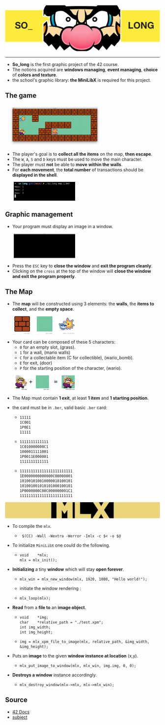 ![README_img/wario_head.png](image/README_img/wario_head.png)

-----
* **So_long** is the first graphic project of the 42 course.
* The notions acquired are **windows managing**, **event managing**, **choice** of **colors and texture**.
* the school's graphic library: **the MiniLibX** is required for this project.

## The game

&nbsp;&nbsp;
[<img src="image/README_img/map.png" width="300">](image/README_img/map.png)

* The player's goal is to **collect all the items** on the map, **then escape**.
* The `W`, `A`, `S` and `D` keys must be used to move the main character.
* The player must **not** be able to **move** **within the walls**.
* For **each movement**, the **total number** of transactions should be **displayed in the
  shell**.

&nbsp;&nbsp;&nbsp;&nbsp;&nbsp;&nbsp;
[<img src="image/README_img/movements.png" width="200">](image/README_img/movements.png)

## Graphic management

* Your program must display an image in a window.

&nbsp;&nbsp;&nbsp;&nbsp;&nbsp;&nbsp;
[<img src="image/README_img/screen.png" width="200">](image/README_img/movements.png)

* Press the `ESC` key to **close the window** and **exit the program cleanly**.
* Clicking on the `cross` at the top of the window will **close the window and exit the program properly**.

## The Map

* The **map** will be constructed using 3 elements: the **walls**, the **items to collect**, and the **empty space**.

&nbsp;&nbsp;&nbsp;&nbsp;&nbsp;&nbsp;
[<img src="image/README_img/png/items.png" width="200">](image/README_img/png/items.png)

* Your card can be composed of these 5 characters:
  * `0` for an empty slot, (grass).
  * `1` for a wall, (mario walls)
  * `C` for a collectable item (C for collectible), (wario_bomb).
  * `E` for exit, (door)
  * `P` for the starting position of the character, (wario).

&nbsp;&nbsp;&nbsp;&nbsp;&nbsp;&nbsp;
[<img src="image/README_img/png/wario.png" width="200">](image/README_img/png/wario.png)

* The Map must contain **1 exit**, at least **1 item** and **1 starting position**.
* the card must be in `.ber`, valid basic `.ber` card:

  *     11111
        1C001
        1P0E1
        11111

  *     1111111111111
        1C010000000C1
        1000011111001
        1P0011E000001
        1111111111111

  *     111111111111111111111111
        1E0000000000000C00000001
        101001010010000010100101
        101001001010101000100101
        1P0000000C00C000000001C1
        111111111111111111111111


![image/mlxs.png](image/mlxs.png)

* To compile the `mlx`.
  *      $(CC) -Wall -Wextra -Werror -Imlx -c $< -o $@

* To initialize `MiniLibX` one could do the following.

  *     void	*mlx;
        mlx = mlx_init();

* **Initializing** a tiny **window** which will stay **open forever**.

  *     mlx_win = mlx_new_window(mlx, 1920, 1080, "Hello world!");

  * initiate the window rendering :
  *     mlx_loop(mlx);

* **Read** from a **file to** an **image object**.

  *     void	*img;
        char	*relative_path = "./test.xpm";
        int	img_width;
        int	img_height;

  *     img = mlx_xpm_file_to_image(mlx, relative_path, &img_width, &img_height);

* Puts an **image** to the given **window instance at location** (x,y).
  *     mlx_put_image_to_window(mlx, mlx_win, img.img, 0, 0);

* **Destroys a window** instance accordingly.
  *     mlx_destroy_window(mlx->mlx, mlx->mlx_win);
  
## Source

* [42 Docs](https://harm-smits.github.io/42docs/)
* [subject](https://cdn.intra.42.fr/pdf/pdf/68556/fr.subject.pdf)
